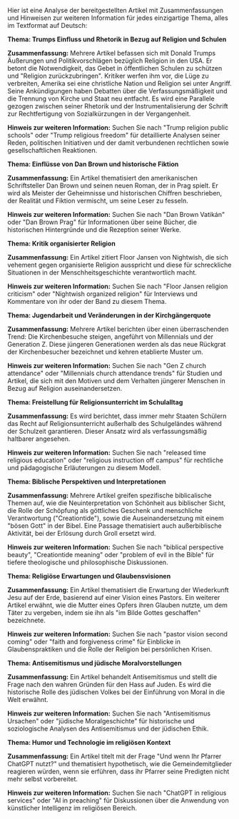 Hier ist eine Analyse der bereitgestellten Artikel mit Zusammenfassungen und Hinweisen zur weiteren Information für jedes einzigartige Thema, alles im Textformat auf Deutsch:

**Thema: Trumps Einfluss und Rhetorik in Bezug auf Religion und Schulen**

**Zusammenfassung:** Mehrere Artikel befassen sich mit Donald Trumps Äußerungen und Politikvorschlägen bezüglich Religion in den USA. Er betont die Notwendigkeit, das Gebet in öffentlichen Schulen zu schützen und "Religion zurückzubringen". Kritiker werfen ihm vor, die Lüge zu verbreiten, Amerika sei eine christliche Nation und Religion sei unter Angriff. Seine Ankündigungen haben Debatten über die Verfassungsmäßigkeit und die Trennung von Kirche und Staat neu entfacht. Es wird eine Parallele gezogen zwischen seiner Rhetorik und der Instrumentalisierung der Schrift zur Rechtfertigung von Sozialkürzungen in der Vergangenheit.

**Hinweis zur weiteren Information:** Suchen Sie nach "Trump religion public schools" oder "Trump religious freedom" für detaillierte Analysen seiner Reden, politischen Initiativen und der damit verbundenen rechtlichen sowie gesellschaftlichen Reaktionen.

**Thema: Einflüsse von Dan Brown und historische Fiktion**

**Zusammenfassung:** Ein Artikel thematisiert den amerikanischen Schriftsteller Dan Brown und seinen neuen Roman, der in Prag spielt. Er wird als Meister der Geheimnisse und historischen Chiffren beschrieben, der Realität und Fiktion vermischt, um seine Leser zu fesseln.

**Hinweis zur weiteren Information:** Suchen Sie nach "Dan Brown Vatikán" oder "Dan Brown Prag" für Informationen über seine Bücher, die historischen Hintergründe und die Rezeption seiner Werke.

**Thema: Kritik organisierter Religion**

**Zusammenfassung:** Ein Artikel zitiert Floor Jansen von Nightwish, die sich vehement gegen organisierte Religion ausspricht und diese für schreckliche Situationen in der Menschheitsgeschichte verantwortlich macht.

**Hinweis zur weiteren Information:** Suchen Sie nach "Floor Jansen religion criticism" oder "Nightwish organized religion" für Interviews und Kommentare von ihr oder der Band zu diesem Thema.

**Thema: Jugendarbeit und Veränderungen in der Kirchgängerquote**

**Zusammenfassung:** Mehrere Artikel berichten über einen überraschenden Trend: Die Kirchenbesuche steigen, angeführt von Millennials und der Generation Z. Diese jüngeren Generationen werden als das neue Rückgrat der Kirchenbesucher bezeichnet und kehren etablierte Muster um.

**Hinweis zur weiteren Information:** Suchen Sie nach "Gen Z church attendance" oder "Millennials church attendance trends" für Studien und Artikel, die sich mit den Motiven und dem Verhalten jüngerer Menschen in Bezug auf Religion auseinandersetzen.

**Thema: Freistellung für Religionsunterricht im Schulalltag**

**Zusammenfassung:** Es wird berichtet, dass immer mehr Staaten Schülern das Recht auf Religionsunterricht außerhalb des Schulgeländes während der Schulzeit garantieren. Dieser Ansatz wird als verfassungsmäßig haltbarer angesehen.

**Hinweis zur weiteren Information:** Suchen Sie nach "released time religious education" oder "religious instruction off campus" für rechtliche und pädagogische Erläuterungen zu diesem Modell.

**Thema: Biblische Perspektiven und Interpretationen**

**Zusammenfassung:** Mehrere Artikel greifen spezifische biblicalische Themen auf, wie die Neuinterpretation von Schönheit aus biblischer Sicht, die Rolle der Schöpfung als göttliches Geschenk und menschliche Verantwortung ("Creationtide"), sowie die Auseinandersetzung mit einem "bösen Gott" in der Bibel. Eine Passage thematisiert auch außerbiblische Aktivität, bei der Erlösung durch Groll ersetzt wird.

**Hinweis zur weiteren Information:** Suchen Sie nach "biblical perspective beauty", "Creationtide meaning" oder "problem of evil in the Bible" für tiefere theologische und philosophische Diskussionen.

**Thema: Religiöse Erwartungen und Glaubensvisionen**

**Zusammenfassung:** Ein Artikel thematisiert die Erwartung der Wiederkunft Jesu auf der Erde, basierend auf einer Vision eines Pastors. Ein weiterer Artikel erwähnt, wie die Mutter eines Opfers ihren Glauben nutzte, um dem Täter zu vergeben, indem sie ihn als "im Bilde Gottes geschaffen" bezeichnete.

**Hinweis zur weiteren Information:** Suchen Sie nach "pastor vision second coming" oder "faith and forgiveness crime" für Einblicke in Glaubenspraktiken und die Rolle der Religion bei persönlichen Krisen.

**Thema: Antisemitismus und jüdische Moralvorstellungen**

**Zusammenfassung:** Ein Artikel behandelt Antisemitismus und stellt die Frage nach den wahren Gründen für den Hass auf Juden. Es wird die historische Rolle des jüdischen Volkes bei der Einführung von Moral in die Welt erwähnt.

**Hinweis zur weiteren Information:** Suchen Sie nach "Antisemitismus Ursachen" oder "jüdische Moralgeschichte" für historische und soziologische Analysen des Antisemitismus und der jüdischen Ethik.

**Thema: Humor und Technologie im religiösen Kontext**

**Zusammenfassung:** Ein Artikel titelt mit der Frage "Und wenn Ihr Pfarrer ChatGPT nutzt?" und thematisiert hypothetisch, wie die Gemeindemitglieder reagieren würden, wenn sie erführen, dass ihr Pfarrer seine Predigten nicht mehr selbst vorbereitet.

**Hinweis zur weiteren Information:** Suchen Sie nach "ChatGPT in religious services" oder "AI in preaching" für Diskussionen über die Anwendung von künstlicher Intelligenz im religiösen Bereich.